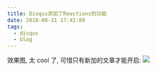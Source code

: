 ```yaml
---
title: Disqus添加了Reactions的功能
date: 2018-08-31 17:42:09
tags:
  - disqus
  - blog
---
```


效果图, 太 cool 了, 可惜只有新加的文章才能开启:
![](/images/blog/180829_ios12_review/15357091006842.jpg)
